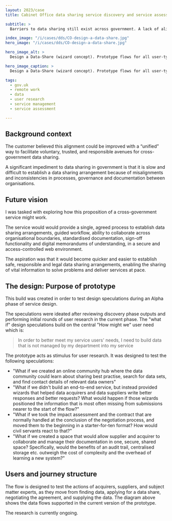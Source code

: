 ```yaml
---
layout: 2023/case
title: Cabinet Office data sharing service discovery and service assessment

subtitle: >
  Barriers to data sharing still exist across government. A lack of alignment between organisations in data sharing systems and processes resulted in different approaches to navigating the complexities of legal and ethical compliance. It's hard and it takes forever...

index_image: "/i/cases/dds/CO-design-a-data-share.jpg"
hero_image: "/i/cases/dds/CO-design-a-data-share.jpg"

hero_image_alt: >
  Design a Data-Share (wizard concept). Prototype flows for all user-types.

hero_image_caption: >
  Design a Data-Share (wizard concept). Prototype flows for all user-types.

tags: 
  - gov.uk
  - remote work
  - data
  - user research
  - service management
  - service assessment

---
```


## Background context

The customer believed this alignment could be improved with a “unified” way to facilitate voluntary, trusted, and responsible avenues for cross-government data sharing. 

A significant impediment to data sharing in government is that it is slow and difficult to establish a data sharing arrangement because of misalignments and inconsistencies in processes, governance and documentation between organisations.


## Future vision

I was tasked with exploring how this proposition of a cross-government service might work. 

The service would would provide a single, agreed process to establish data sharing arrangements, guided workflow, ability to collaborate across organisational boundaries, standardised documentation, sign-off functionality and digital memorandums of understanding, in a secure and access-controlled web environment.

The aspiration was that it would become quicker and easier to establish safe, responsible and legal data sharing arrangements, enabling the sharing of vital information to solve problems and deliver services at pace.


## The design: Purpose of prototype

This build was created in order to test design speculations during an Alpha phase of service design. 

The speculations were ideated after reviewing discovery phase outputs and performing initial rounds of user research in the current phase. The "what if" design speculations build on the central "How might we" user need which is:

>
> In order to better meet my service users' needs, 
> I need to build data that is not managed by my department into my service
>

The prototype acts as stimulus for user research. It was designed to test the following speculations:

- "What if we created an online community hub where the data community could learn about sharing best practise, search for data sets, and find contact details of relevant data owners"
- "What if we didn't build an end-to-end service, but instead provided wizards that helped data acquirers and data suppliers write better responses and better requests? What would happen if those wizards positioned the information that is most often missing from submissions nearer to the start of the flow?"
- "What if we took the impact assessment and the contract that are normally handled at the conclusion of the negotiation process, and moved them to the beginning in a starter-for-ten format? How would civil servants react to that?"
- "What if we created a space that would allow supplier and acquirer to collaborate and manage their documentation in one, secure, shared space? Specifically, would the benefits of an audit trail, centralised storage etc. outweigh the cost of complexity and the overhead of learning a new system?"


## Users and journey structure

The flow is designed to test the actions of acquirers, suppliers, and subject matter experts, as they move from finding data, applying for a data share, negotiating the agreement, and supplying the data. The diagram above shows the data flows supported in the current version of the prototype.

The research is currently ongoing.

